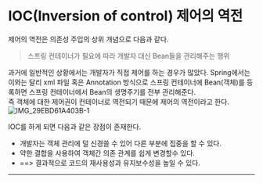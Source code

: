 # IOC(Inversion of control) 제어의 역전
제어의 역전은 의존성 주입의 상위 개념으로 다음과 같다. 
> 스프링 컨테이너가 필요에 따라 개발자 대신 Bean들을 관리해주는 행위

과거에 일반적인 상황에서는 개발자가 직접 제어를 하는 경우가 많았다. Spring에서는 이와는 달리 
xml 파일 혹은 Annotation 방식으로 스프링 컨테이너에 Bean(객체)를 등록하면 스프링 컨테이너에서
Bean의 생명주기를 전부 관리해준다.   
즉 객체에 대한 제어권이 컨테이너로 역전되기 때문에 제어의 역전이라고 한다.
![IMG_29EBD61A403B-1](https://user-images.githubusercontent.com/110332047/185787299-85329220-e7b2-447e-920e-9ed1b5ab5582.jpeg)

IOC를 하게 되면 다음과 같은 장점이 존재한다.
* 개발자는 객체 관리에 덜 신경쓸 수 있어 다른 부분에 집중을 할 수 있다.
* 약한 결합을 사용하여 객체간 의존 관계를 쉽게 변경할수 있다.
* ==> 결과적으로 코드의 재사용성과 유지보수성을 높일 수 있다.
___
